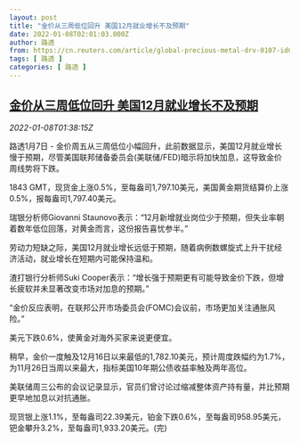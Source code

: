 ```yaml
---
layout: post
title: "金价从三周低位回升 美国12月就业增长不及预期"
date: 2022-01-08T02:01:03.000Z
author: 路透
from: https://cn.reuters.com/article/global-precious-metal-drv-0107-idCNKBS2JI013
tags: [ 路透 ]
categories: [ 路透 ]
---
```

<!--1641607263000-->
[金价从三周低位回升 美国12月就业增长不及预期](https://cn.reuters.com/article/global-precious-metal-drv-0107-idCNKBS2JI013)
------

<div>
<div><i>2022-01-08T01:38:15Z</i></div><p>路透1月7日 - 金价周五从三周低位小幅回升，此前数据显示，美国12月就业增长慢于预期，尽管美国联邦储备委员会(美联储/FED)暗示将加快加息，这导致金价周线势将下跌。</p><p>1843 GMT，现货金上涨0.5%，至每盎司1,797.10美元，美国黄金期货结算价上涨0.5%，报每盎司1,797.40美元。</p><p>瑞银分析师Giovanni Staunovo表示：“12月新增就业岗位少于预期，但失业率朝着数年低位回落，对黄金而言，这份报告喜忧参半。”</p><p>劳动力短缺之际，美国12月就业增长远低于预期，随着病例数螺旋式上升干扰经济活动，就业增长在短期内可能保持温和。</p><p>渣打银行分析师Suki Cooper表示：“增长强于预期更有可能导致金价下跌，但增长疲软并未显著改变市场对加息的预期。”</p><p>“金价反应表明，在联邦公开市场委员会(FOMC)会议前，市场更加关注通胀风险。”</p><p>美元下跌0.6%，使黄金对海外买家来说更便宜。</p><p>稍早，金价一度触及12月16日以来最低的1,782.10美元，预计周度跌幅约为1.7%，为11月26日当周以来最大，指标美国10年期公债收益率触及两年高位。</p><p>美联储周三公布的会议记录显示，官员们曾讨论过缩减整体资产持有量，并比预期更早地加息以对抗通胀。</p><p>现货银上涨1.1%，至每盎司22.39美元，铂金下跌0.6%，至每盎司958.95美元，钯金攀升3.2%，至每盎司1,933.20美元。(完)</p>
</div>
